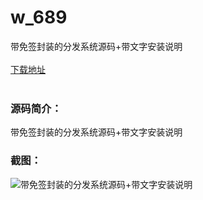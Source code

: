 # w_689
带免签封装的分发系统源码+带文字安装说明
<br/></br>
[下载地址](https://www.uuid2.com/689.html "下载地址")
<br/></br>
<h3>源码简介：</h3>
<p>带免签封装的分发系统源码+带文字安装说明<p>
<h3>截图：</h3>
<img src="https://www.uuid2.com/wp-content/uploads/img/202105/cca1b05867.jpg" alt="带免签封装的分发系统源码+带文字安装说明">

